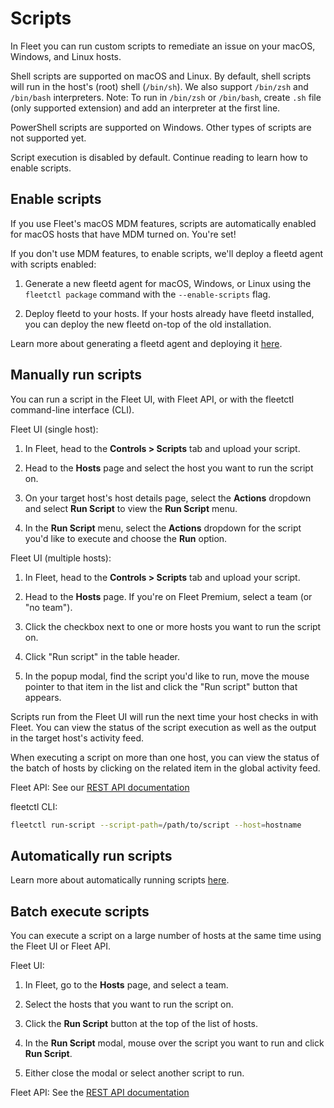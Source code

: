 # Scripts

In Fleet you can run custom scripts to remediate an issue on your macOS, Windows, and Linux hosts.

Shell scripts are supported on macOS and Linux. By default, shell scripts will run in the host's (root) shell (`/bin/sh`). We also support `/bin/zsh` and `/bin/bash` interpreters.
Note: To run in `/bin/zsh` or `/bin/bash`, create `.sh` file (only supported extension) and add an interpreter at the first line.

PowerShell scripts are supported on Windows. Other types of scripts are not supported yet.

Script execution is disabled by default. Continue reading to learn how to enable scripts.

## Enable scripts

If you use Fleet's macOS MDM features, scripts are automatically enabled for macOS hosts that have MDM turned on. You're set!

If you don't use MDM features, to enable scripts, we'll deploy a fleetd agent with scripts enabled:

1. Generate a new fleetd agent for macOS, Windows, or Linux using the `fleetctl package` command with the `--enable-scripts` flag. 

2. Deploy fleetd to your hosts. If your hosts already have fleetd installed, you can deploy the new fleetd on-top of the old installation.

Learn more about generating a fleetd agent and deploying it [here](https://fleetdm.com/guides/enroll-hosts).

## Manually run scripts

You can run a script in the Fleet UI, with Fleet API, or with the fleetctl command-line interface (CLI).

Fleet UI (single host):

1. In Fleet, head to the **Controls > Scripts** tab and upload your script.

2. Head to the **Hosts** page and select the host you want to run the script on.

3. On your target host's host details page, select the **Actions** dropdown and select **Run Script** to view the **Run Script** menu.

4. In the **Run Script** menu, select the **Actions** dropdown for the script you'd like to execute and choose the **Run** option.

Fleet UI (multiple hosts):

1. In Fleet, head to the **Controls > Scripts** tab and upload your script.

2. Head to the **Hosts** page. If you're on Fleet Premium, select a team (or "no team").

3. Click the checkbox next to one or more hosts you want to run the script on.

4. Click "Run script" in the table header.

5. In the popup modal, find the script you'd like to run, move the mouse pointer to that item in the list and click the "Run script" button that appears.

Scripts run from the Fleet UI will run the next time your host checks in with Fleet. You can view the status of the script execution as well as the output in the target host's activity feed.

When executing a script on more than one host, you can view the status of the batch of hosts by clicking on the related item in the global activity feed.

Fleet API: See our [REST API documentation](https://fleetdm.com/docs/rest-api/rest-api#run-script)

fleetctl CLI:

```sh
fleetctl run-script --script-path=/path/to/script --host=hostname
```

## Automatically run scripts

Learn more about automatically running scripts [here](https://fleetdm.com/guides/policy-automation-run-script).

## Batch execute scripts

You can execute a script  on a large number of hosts at the same time using the Fleet UI or Fleet API.

Fleet UI:

1. In Fleet, go to the **Hosts** page, and select a team.

2. Select the hosts that you want to run the script on.

3. Click the **Run Script** button at the top of the list of hosts.

4. In the **Run Script** modal, mouse over the script you want to run and click **Run Script**.

5. Either close the modal or select another script to run.

Fleet API: See the [REST API documentation](https://fleetdm.com/docs/rest-api/rest-api#batch-run-script)

<meta name="category" value="guides">
<meta name="authorGitHubUsername" value="noahtalerman">
<meta name="authorFullName" value="Noah Talerman">
<meta name="publishedOn" value="2024-10-07">
<meta name="articleTitle" value="Scripts">
<meta name="description" value="Learn how to execute a custom script on macOS, Windows, and Linux hosts in Fleet.">
